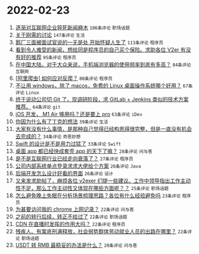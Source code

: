 # 2022-02-23

1. [逐渐对互联网企业猝死新闻麻木](https://www.v2ex.com/t/835841) `186条评论` `职场话题`
1. [关于刚需的讨论](https://www.v2ex.com/t/835811) `147条评论` `生活`
1. [鹅厂三面被面试官说的一无是处,开始怀疑人生了](https://www.v2ex.com/t/835831) `113条评论` `程序员`
1. [看到令人难受的新闻，想给同是程序员的自己买个保险。求助各位 V2er 有没有好的推荐](https://www.v2ex.com/t/835829) `95条评论` `程序员`
1. [在中国大陆，对于大众来说，手机端浏览器的使用频率到底有多高？](https://www.v2ex.com/t/835815) `84条评论` `互联网`
1. [[阿里爬虫] 如何应对反爬？](https://www.v2ex.com/t/835907) `80条评论` `程序员`
1. [不让用 windows，除了 macos，免费的 Linux 桌面操作系统哪个好用？](https://www.v2ex.com/t/835960) `67条评论` `Linux`
1. [终于说动公司切 Git 了，现调研阶段，求 GitLab + Jenkins 类似的技术方案推荐。](https://www.v2ex.com/t/835915) `64条评论` `git`
1. [iOS 开发， M1 Air 够用吗？还是要上 pro](https://www.v2ex.com/t/835859) `63条评论` `iDev`
1. [你因为什么有了丁克的想法](https://www.v2ex.com/t/835986) `39条评论` `生活`
1. [大家有没有什么事情，是那种自己觉得已经构思得很完整，但是一直没有机会去完成的？](https://www.v2ex.com/t/835980) `34条评论` `奇思妙想`
1. [Swift 的设计是不是用力过猛了](https://www.v2ex.com/t/835867) `33条评论` `Swift`
1. [桌面 app 都已经快成套壳 app 的天下了嘛？](https://www.v2ex.com/t/835902) `28条评论` `问与答`
1. [是不是互联网行业已经走向衰落了？](https://www.v2ex.com/t/836001) `27条评论` `程序员`
1. [公司内部系统单点登录求求大佬给个方案](https://www.v2ex.com/t/835870) `26条评论` `Java`
1. [后端开发怎么设计好看的界面](https://www.v2ex.com/t/835842) `26条评论` `设计`
1. [又来发求助帖了，麻烦各位 v2exer 们提一些建议。工作中领导指出工作主动性不足，那么工作主动性又体现在哪些方面呢？？](https://www.v2ex.com/t/835840) `25条评论` `职场话题`
1. [怎么避免晚上失眠在分析场景梳理思路？各位有什么经验避免吗](https://www.v2ex.com/t/835833) `23条评论` `程序员`
1. [为甚要访问我的 chrome 上网记录？](https://www.v2ex.com/t/836014) `22条评论` `问与答`
1. [之前的转行后续，转正不给过了](https://www.v2ex.com/t/835900) `22条评论` `职场话题`
1. [CDN 在直播时发挥的作用大吗？](https://www.v2ex.com/t/835861) `22条评论` `程序员`
1. [残疾人、有案底刑满释放，社会弱势群体劳动就业人员的出路在哪里？](https://www.v2ex.com/t/835822) `22条评论` `职场话题`
1. [USDT 转 RMB 最稳妥的办法是什么？](https://www.v2ex.com/t/836011) `20条评论` `问与答`
